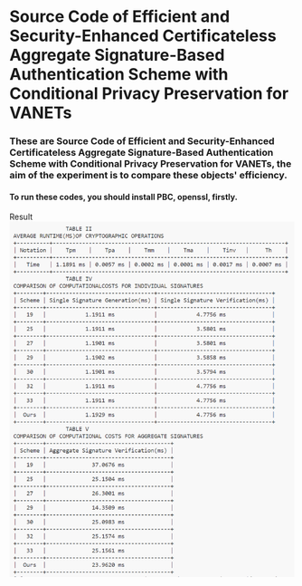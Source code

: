 # Source Code of Efficient and Security-Enhanced Certificateless Aggregate Signature-Based Authentication Scheme with Conditional Privacy Preservation for VANETs
### These are Source Code of Efficient and Security-Enhanced Certificateless Aggregate Signature-Based Authentication Scheme with Conditional Privacy Preservation for VANETs, the aim of the experiment is to compare these objects' efficiency.
#### To run these codes, you should install PBC, openssl, firstly.

Result
![image](./pic.png) 
